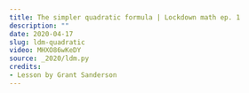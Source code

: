 ```yaml
---
title: The simpler quadratic formula | Lockdown math ep. 1
description: ""
date: 2020-04-17
slug: ldm-quadratic
video: MHXO86wKeDY
source: _2020/ldm.py
credits:
- Lesson by Grant Sanderson
---
```

